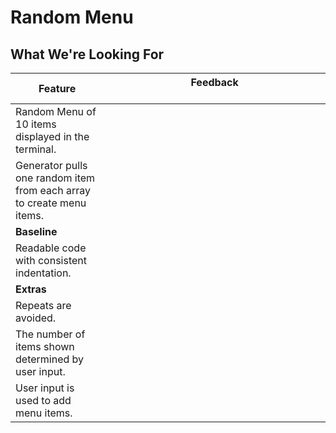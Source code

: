 # Random Menu
## What We're Looking For

|  Feature 	|   Feedback	&nbsp;&nbsp;&nbsp;&nbsp;&nbsp;&nbsp;&nbsp;&nbsp;&nbsp;&nbsp;&nbsp;&nbsp;&nbsp;&nbsp;&nbsp;&nbsp;&nbsp;&nbsp;&nbsp;&nbsp;&nbsp;&nbsp;&nbsp;&nbsp;&nbsp;&nbsp;&nbsp;&nbsp;&nbsp;&nbsp;&nbsp;&nbsp;&nbsp;&nbsp;&nbsp;&nbsp;&nbsp;&nbsp;&nbsp;&nbsp;&nbsp;&nbsp;&nbsp;&nbsp;&nbsp;&nbsp;&nbsp;&nbsp;&nbsp;&nbsp;&nbsp;&nbsp;&nbsp;&nbsp;&nbsp;&nbsp;&nbsp;&nbsp;&nbsp;&nbsp;&nbsp;&nbsp;&nbsp;&nbsp;&nbsp;&nbsp;&nbsp;&nbsp;&nbsp;&nbsp;&nbsp;&nbsp;&nbsp;&nbsp;&nbsp;&nbsp;&nbsp;|
|---	|---	|
|  Random Menu of 10 items displayed in the terminal. 	|   	|
|  Generator pulls one random item from each array to create menu items. 	|   	|
|	**Baseline**	|	|
|  Readable code with consistent indentation. 	|   	|
|   **Extras**	|   	|
|   Repeats are avoided.	|   	|
|   The number of items shown determined by user input.	|   	|
|   User input is used to add menu items.	|   	|

